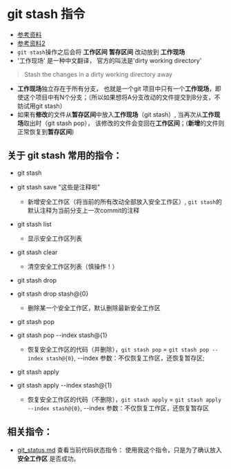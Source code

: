 # git stash 指令
* [参考资料](http://my.oschina.net/u/2298961/blog/381728)
* [参考资料2](https://git-scm.com/docs/git-stash)
* `git stash`操作之后会将 **工作区间** **暂存区间** 改动放到 **工作现场**
* '工作现场' 是一种中文翻译， 官方的叫法是'dirty working directory'
> Stash the changes in a dirty working directory away

* **工作现场**独立存在于所有分支， 也就是一个git 项目中只有一个**工作现场**，即使这个项目中有N个分支；（所以如果想将A分支改动的文件提交到B分支，不妨试用git stash）
* 如果有**修改**的文件从**暂存区间**中放入**工作现场**（git stash）, 当再次从**工作现场**取出时（git stash pop）， 该修改的文件会变回在**工作区间**；(**新增**的文件则正常恢复到**暂存区间**)

## 关于 git stash 常用的指令： 

* git stash
* git stash save "这些是注释啦"
	* 新增安全工作区（将当前的所有改动全部放入安全工作区）, `git stash`的默认注释为当前分支上一次commit的注释

* git stash list 
	* 显示安全工作区列表

* git stash clear
	* 清空安全工作区列表（慎操作！）

* git stash drop
* git stash drop stash@{0}
	* 删除某一个安全工作区，默认删除最新安全工作区

* git stash pop
* git stash pop --index stash@{1}
	* 恢复安全工作区的代码（并删除），`git stash pop` = `git stash pop --index stash@{0}`, --index 参数：不仅恢复工作区，还恢复暂存区;

* git stash apply
* git stash apply --index stash@{1}
	* 恢复安全工作区的代码（不删除），`git stash apply` = `git stash apply --index stash@{0}`, --index 参数：不仅恢复工作区，还恢复暂存区


## 相关指令：
* [git_status.md](https://github.com/wteam-xq/testGit/blob/master/learn_log/git_status.md)  查看当前代码状态指令： 使用我这个指令，只是为了确认放入 **安全工作区** 是否成功。
